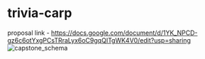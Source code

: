 ﻿# trivia-carp

proposal link - https://docs.google.com/document/d/1YK_NPCD-gz6c6otYxgPCsTRraLyx6oC9gqQITgWK4V0/edit?usp=sharing
![capstone_schema](https://github.com/ZachMorg/trivia-carp/assets/135755033/55d77569-0215-4ecb-bb62-93b98e537356)
